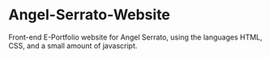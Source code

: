 # Angel-Serrato-Website
Front-end E-Portfolio website for Angel Serrato, using the languages HTML, CSS, and a small amount of javascript. 
